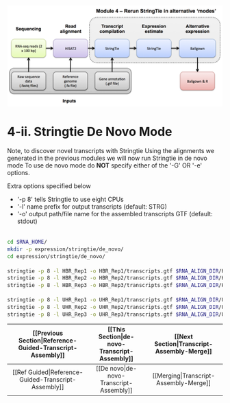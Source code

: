 ![RNA-seq Flowchart - Module 5](Images/RNA-seq_Flowchart5.png)

# 4-ii. Stringtie De Novo Mode

Note, to discover novel transcripts with Stringtie 
Using the alignments we generated in the previous modules we will now run Stringtie in de novo mode
To use de novo mode do **NOT** specify either of the '-G' OR '-e' options.

Extra options specified below

* '-p 8' tells Stringtie to use eight CPUs
* '-l' name prefix for output transcripts (default: STRG)
* '-o' output path/file name for the assembled transcripts GTF (default: stdout)


```bash

cd $RNA_HOME/
mkdir -p expression/stringtie/de_novo/
cd expression/stringtie/de_novo/

stringtie -p 8 -l HBR_Rep1 -o HBR_Rep1/transcripts.gtf $RNA_ALIGN_DIR/HBR_Rep1.bam
stringtie -p 8 -l HBR_Rep2 -o HBR_Rep2/transcripts.gtf $RNA_ALIGN_DIR/HBR_Rep2.bam
stringtie -p 8 -l HBR_Rep3 -o HBR_Rep3/transcripts.gtf $RNA_ALIGN_DIR/HBR_Rep3.bam

stringtie -p 8 -l UHR_Rep1 -o UHR_Rep1/transcripts.gtf $RNA_ALIGN_DIR/UHR_Rep1.bam
stringtie -p 8 -l UHR_Rep2 -o UHR_Rep2/transcripts.gtf $RNA_ALIGN_DIR/UHR_Rep2.bam
stringtie -p 8 -l UHR_Rep3 -o UHR_Rep3/transcripts.gtf $RNA_ALIGN_DIR/UHR_Rep3.bam

```

| [[Previous Section\|Reference-Guided-Transcript-Assembly]] | [[This Section\|de-novo-Transcript-Assembly]] | [[Next Section\|Transcript-Assembly-Merge]]   |
|:---------------------------------------------------------:|:--------------------------------------------:|:--------------------------------------------:|
| [[Ref Guided\|Reference-Guided-Transcript-Assembly]]       | [[De novo\|de-novo-Transcript-Assembly]]      | [[Merging\|Transcript-Assembly-Merge]] |